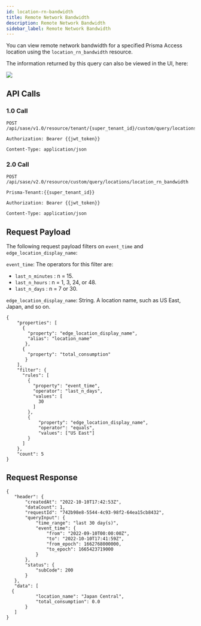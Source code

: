 ```yaml
---
id: location-rn-bandwidth
title: Remote Network Bandwidth
description: Remote Network Bandwidth
sidebar_label: Remote Network Bandwidth
---
```


You can view remote network bandwidth for a specified Prisma Access location using the `location_rn_bandwidth` resource.

The information returned by this query can also be viewed in the UI, here:

![](/access/img/location_rn_bandwidth_img.png)

## API Calls

### 1.0 Call

    POST /api/sase/v1.0/resource/tenant/{super_tenant_id}/custom/query/locations/location_rn_bandwidth

    Authorization: Bearer {{jwt_token}}

    Content-Type: application/json

### 2.0 Call

    POST /api/sase/v2.0/resource/custom/query/locations/location_rn_bandwidth

    Prisma-Tenant:{{super_tenant_id}}

    Authorization: Bearer {{jwt_token}}

    Content-Type: application/json

## Request Payload

The following request payload filters on `event_time` and `edge_location_display_name`:

`event_time`: The operators for this filter are:

- `last_n_minutes` : n = 15.
- `last_n_hours` : n = 1, 3, 24, or 48.
- `last_n_days` : n = 7 or 30.

`edge_location_display_name`: String. A location name, such as US East, Japan, and so on.

    {
        "properties": [
          {
            "property": "edge_location_display_name",
            "alias": "location_name"
           },
          {
            "property": "total_consumption"
           }
        ],
        "filter": {
          "rules": [
            {
              "property": "event_time",
              "operator": "last_n_days",
              "values": [
                30
              ]
            },
            {
                "property": "edge_location_display_name",
                "operator": "equals",
                "values": ["US East"]
            }
          ]
        },
        "count": 5
    }

## Request Response

    {
       "header": {
           "createdAt": "2022-10-10T17:42:53Z",
           "dataCount": 1,
           "requestId": "742b98e8-5544-4c93-98f2-64ea15cb8432",
           "queryInput": {
               "time_range": "last 30 day(s)",
               "event_time": {
                   "from": "2022-09-10T00:00:00Z",
                   "to": "2022-10-10T17:41:59Z",
                   "from_epoch": 1662768000000,
                   "to_epoch": 1665423719000
               }
           },
           "status": {
               "subCode": 200
           }
       },
       "data": [
      {
               "location_name": "Japan Central",
               "total_consumption": 0.0
           }
       ]
    }
